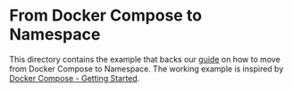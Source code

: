 # From Docker Compose to Namespace

This directory contains the example that backs our [guide](https://namespace.so/blog/from-docker-compose) <!-- TODO!! -->
on how to move from Docker Compose to Namespace.
The working example is inspired by [Docker Compose - Getting Started](https://docs.docker.com/compose/gettingstarted).
